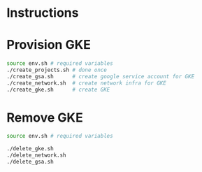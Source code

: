 # Instructions

# Provision GKE

```bash
source env.sh # required variables
./create_projects.sh # done once
./create_gsa.sh      # create google service account for GKE
./create_network.sh  # create network infra for GKE
./create_gke.sh      # create GKE
```

# Remove GKE

```bash
source env.sh # required variables

./delete_gke.sh
./delete_network.sh
./delete_gsa.sh
```
